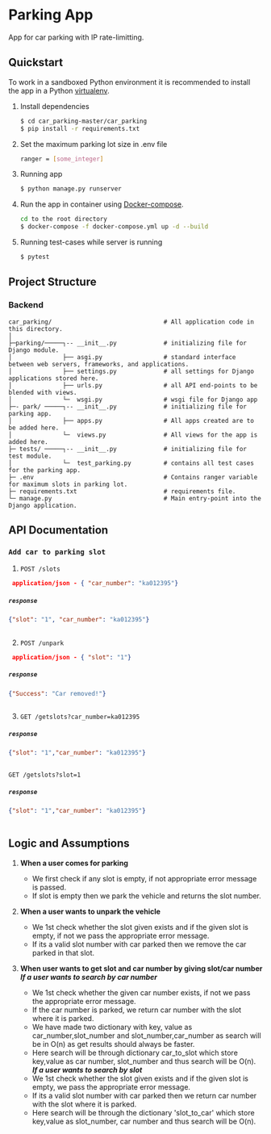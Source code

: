 # Parking App
App for car parking with IP rate-limitting. 
## Quickstart

To work in a sandboxed Python environment it is recommended to install the app in a Python [virtualenv](https://pypi.python.org/pypi/virtualenv).

1. Install dependencies

    ```bash
    $ cd car_parking-master/car_parking
    $ pip install -r requirements.txt
    ```
2. Set the maximum parking lot size in .env file

   ```bash
   ranger = [some_integer] 
   ```

3. Running app

   ```bash
   $ python manage.py runserver
   ```
4. Run the app in container using [Docker-compose](https://docs.docker.com/compose/install/).

   ```bash
   cd to the root directory
   $ docker-compose -f docker-compose.yml up -d --build
   ```      
   
5. Running test-cases while server is running

   ```bash
   $ pytest
   ```   
## Project Structure

### Backend 
```shell
car_parking/                               # All application code in this directory.
│
├─parking/─────┐-- __init__.py             # initializing file for Django module.
│              ├── asgi.py                 # standard interface between web servers, frameworks, and applications.    
│              ├── settings.py             # all settings for Django applications stored here.
│              ├── urls.py                 # all API end-points to be blended with views.
│              └─  wsgi.py                 # wsgi file for Django app        
├─- park/ ─────┐-- __init__.py             # initializing file for parking app.
│              ├── apps.py                 # All apps created are to be added here.
│              └─  views.py                # All views for the app is added here.
├─ tests/ ─────┐-- __init__.py             # initializing file for test module.
│              └─  test_parking.py         # contains all test cases for the parking app.
├─ .env                                    # Contains ranger variable for maximum slots in parking lot.
├─ requirements.txt                        # requirements file.
└─ manage.py                               # Main entry-point into the Django application.
```
## API Documentation 

### `Add car to parking slot` 

1. `POST /slots` 

```json
 application/json - { "car_number": "ka012395"}
```
##### `response`

```json
{"slot": "1", "car_number": "ka012395"}
    
```
2. `POST /unpark` 

```json
 application/json - { "slot": "1"}
```
##### `response`

```json
{"Success": "Car removed!"}
    
```
3. `GET /getslots?car_number=ka012395` 


##### `response`

```json
{"slot": "1","car_number": "ka012395"}
    
```
   `GET /getslots?slot=1` 


##### `response`

```json
{"slot": "1","car_number": "ka012395"}
    
```
##  Logic and Assumptions

1. **When a user comes for parking**
    - We first check if any slot is empty, if not appropriate error message is passed.
    - If slot is empty then we park the vehicle and returns the slot number.

2. **When a user wants to unpark the vehicle**   
    - We 1st check whether the slot given exists and if the given slot is empty, if not we pass the appropriate error message. 
    - If its a valid slot number with car parked then we remove the car parked in that slot.
    
3. **When user wants to get slot and car number by giving slot/car number**<br />
    ***If a user wants to search by car number***
    - We 1st check whether the given car number exists, if not we pass the appropriate error message.
    - If the car number is parked, we return car number with the slot where it is parked.
    - We have made two dictionary with key, value as car_number,slot_number and slot_number,car_number as search will be in O(n) as get results should always be faster.
    - Here search will be through dictionary car_to_slot which store key,value as car number, slot_number and thus search will be O(n).<br />
    ***If a user wants to search by slot***
    - We 1st check whether the slot given exists and if the given slot is empty, we pass the appropriate error message.
    - If its a valid slot number with car parked then we return car number with the slot where it is parked.
    - Here search will be through the dictionary 'slot_to_car' which store key,value as slot_number, car number and thus search will be O(n).
